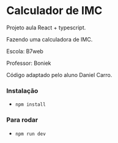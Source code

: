 # Calculador de IMC 

Projeto aula React + typescript.

Fazendo uma calculadora de IMC.

Escola: B7web

Professor: Boniek

Código adaptado pelo aluno
Daniel Carro.

### Instalação

- `npm install`

### Para rodar

- `npm run dev`
